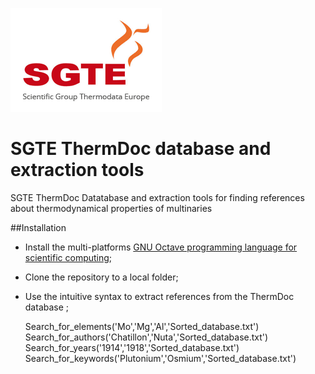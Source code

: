 ![](SGTE.gif)

# SGTE ThermDoc database and extraction tools
SGTE ThermDoc Datatabase and extraction tools for finding references about thermodynamical properties of multinaries

##Installation
- Install the multi-platforms [GNU Octave programming language for scientific computing](https://octave.org/);
- Clone the repository to a local folder;
- Use the intuitive syntax to extract references from the ThermDoc database ;
  
    Search_for_elements('Mo','Mg','Al','Sorted_database.txt')
    Search_for_authors('Chatillon','Nuta','Sorted_database.txt')
    Search_for_years('1914','1918','Sorted_database.txt')
    Search_for_keywords('Plutonium','Osmium','Sorted_database.txt')
